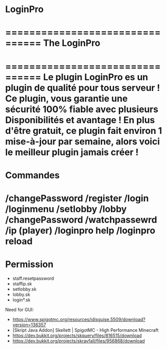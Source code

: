 # LoginPro

================================
The LoginPro
================================
================================
Le plugin LoginPro es un plugin de qualité
pour tous serveur ! Ce plugin, vous garantie
une sécurité 100% fiable avec plusieurs
Disponibilités et avantage ! En plus d'être
gratuit, ce plugin fait environ 1 mise-à-jour
par semaine, alors voici le meilleur plugin
jamais créer !
================================
Commandes
================================
/changePassword
/register
/login
/loginmenu
/setlobby
/lobby
/changePassword
/watchpassewrd
/ip (player)
/loginpro help
/loginpro reload
================================
Permission
================================
- staff.resetpassword
- staffip.sk
- setlobby.sk
- lobby.sk
- login*.sk

Need for GUI:

- https://www.spigotmc.org/resources/idisguise.5509/download?version=136357
- [Skript Java Addon] Skellett | SpigotMC - High Performance Minecraft
- https://dev.bukkit.org/projects/skquery/files/816515/download
- https://dev.bukkit.org/projects/skrayfall/files/956868/download
